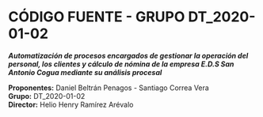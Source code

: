 # CÓDIGO FUENTE - GRUPO DT_2020-01-02

<b><i>Automatización de procesos encargados de gestionar la operación del personal, los clientes y cálculo de nómina de la empresa E.D.S San Antonio Cogua mediante su análisis procesal</i></b>

<b>Proponentes:</b> Daniel Beltrán Penagos - Santiago Correa Vera<br>
<b>Grupo:</b> DT_2020-01-02<br>
<b>Director:</b> Helio Henry Ramírez Arévalo<br>
